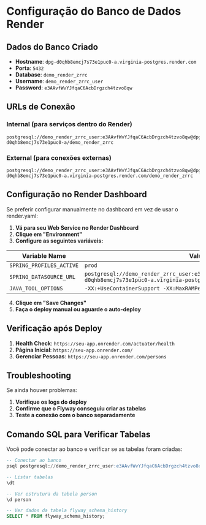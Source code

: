 # Configuração do Banco de Dados Render

## Dados do Banco Criado

- **Hostname**: `dpg-d0qhb8emcj7s73e1puc0-a.virginia-postgres.render.com`
- **Porta**: `5432`
- **Database**: `demo_render_zrrc`
- **Username**: `demo_render_zrrc_user`
- **Password**: `e3AAvfWvYJfqaC6AcbDrgzch4tzvo8qw`

## URLs de Conexão

### Internal (para serviços dentro do Render)
```
postgresql://demo_render_zrrc_user:e3AAvfWvYJfqaC6AcbDrgzch4tzvo8qw@dpg-d0qhb8emcj7s73e1puc0-a/demo_render_zrrc
```

### External (para conexões externas)
```
postgresql://demo_render_zrrc_user:e3AAvfWvYJfqaC6AcbDrgzch4tzvo8qw@dpg-d0qhb8emcj7s73e1puc0-a.virginia-postgres.render.com/demo_render_zrrc
```

## Configuração no Render Dashboard

Se preferir configurar manualmente no dashboard em vez de usar o render.yaml:

1. **Vá para seu Web Service no Render Dashboard**
2. **Clique em "Environment"**
3. **Configure as seguintes variáveis:**

| Variable Name | Value |
|---------------|-------|
| `SPRING_PROFILES_ACTIVE` | `prod` |
| `SPRING_DATASOURCE_URL` | `postgresql://demo_render_zrrc_user:e3AAvfWvYJfqaC6AcbDrgzch4tzvo8qw@dpg-d0qhb8emcj7s73e1puc0-a.virginia-postgres.render.com/demo_render_zrrc` |
| `JAVA_TOOL_OPTIONS` | `-XX:+UseContainerSupport -XX:MaxRAMPercentage=75.0 -XX:+UseG1GC` |

4. **Clique em "Save Changes"**
5. **Faça o deploy manual ou aguarde o auto-deploy**

## Verificação após Deploy

1. **Health Check**: `https://seu-app.onrender.com/actuator/health`
2. **Página Inicial**: `https://seu-app.onrender.com/`
3. **Gerenciar Pessoas**: `https://seu-app.onrender.com/persons`

## Troubleshooting

Se ainda houver problemas:

1. **Verifique os logs do deploy**
2. **Confirme que o Flyway conseguiu criar as tabelas**
3. **Teste a conexão com o banco separadamente**

## Comando SQL para Verificar Tabelas

Você pode conectar ao banco e verificar se as tabelas foram criadas:

```sql
-- Conectar ao banco
psql postgresql://demo_render_zrrc_user:e3AAvfWvYJfqaC6AcbDrgzch4tzvo8qw@dpg-d0qhb8emcj7s73e1puc0-a.virginia-postgres.render.com/demo_render_zrrc

-- Listar tabelas
\dt

-- Ver estrutura da tabela person
\d person

-- Ver dados da tabela flyway_schema_history
SELECT * FROM flyway_schema_history;
```
